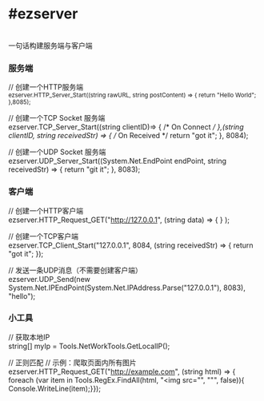 <h1>#ezserver</h1>
</br>
一句话构建服务端与客户端

<h3>服务端</h3>

// 创建一个HTTP服务端</br>
<small>ezserver.HTTP_Server_Start((string rawURL, string postContent) => { return "Hello World"; },8085);</small>

// 创建一个TCP Socket 服务端</br>
ezserver.TCP_Server_Start((string clientID)=> { /* On Connect */ },(string clientID, string receivedStr) => { /* On Received */ return "got it"; }, 8084);

// 创建一个UDP Socket 服务端</br>
ezserver.UDP_Server_Start((System.Net.EndPoint endPoint, string receivedStr) => { return "git it"; }, 8083);


<h3>客户端</h3>

// 创建一个HTTP客户端</br>
ezserver.HTTP_Request_GET("http://127.0.0.1", (string data) => { } );

// 创建一个TCP客户端</br>
ezserver.TCP_Client_Start("127.0.0.1", 8084, (string receivedStr) => { return "got it"; });

// 发送一条UDP消息（不需要创建客户端）</br>
ezserver.UDP_Send(new System.Net.IPEndPoint(System.Net.IPAddress.Parse("127.0.0.1"), 8083), "hello");


<h3>小工具</h3>

// 获取本地IP</br>
string[] myIp = Tools.NetWorkTools.GetLocalIP();

// 正则匹配 
// 示例：爬取页面内所有图片</br>
ezserver.HTTP_Request_GET("http://example.com", (string html) => {
      foreach (var item in Tools.RegEx.FindAll(html, "<img src=\"", "\"", false)){
            Console.WriteLine(item);}});
